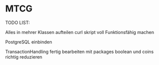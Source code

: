 # MTCG

TODO LIST:

Alles in mehrer Klassen aufteilen
curl skript voll Funktionsfähig machen

PostgreSQL einbinden

TransactionHandling fertig bearbeiten mit packages boolean
und coins richtig reduzieren
